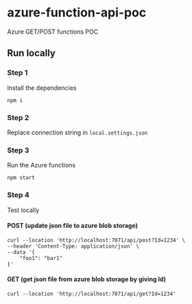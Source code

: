 # azure-function-api-poc
Azure GET/POST functions POC

## Run locally
### Step 1
Install the dependencies
```
npm i
```

### Step 2
Replace connection string in `local.settings.json`

### Step 3
Run the Azure functions
```
npm start
```

### Step 4
Test locally
#### POST (update json file to azure blob storage)
```
curl --location 'http://localhost:7071/api/post?Id=1234' \
--header 'Content-Type: application/json' \
--data '{
    "foo1": "bar1"
}'
```

#### GET (get json file from azure blob storage by giving Id)
```
curl --location 'http://localhost:7071/api/get?Id=1234'
```